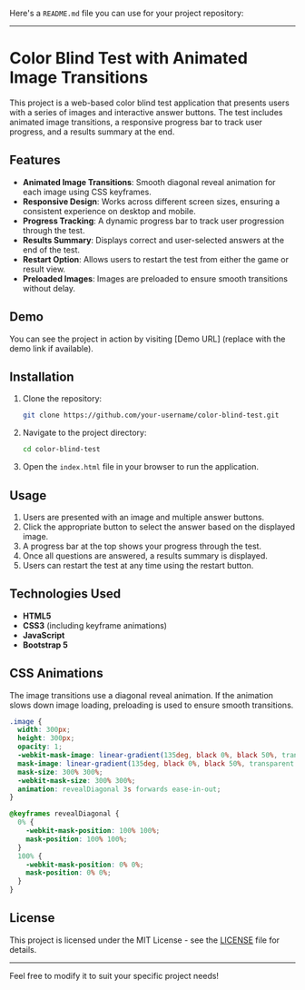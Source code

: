 Here's a `README.md` file you can use for your project repository:

---

# Color Blind Test with Animated Image Transitions

This project is a web-based color blind test application that presents users with a series of images and interactive answer buttons. The test includes animated image transitions, a responsive progress bar to track user progress, and a results summary at the end.

## Features

- **Animated Image Transitions**: Smooth diagonal reveal animation for each image using CSS keyframes.
- **Responsive Design**: Works across different screen sizes, ensuring a consistent experience on desktop and mobile.
- **Progress Tracking**: A dynamic progress bar to track user progression through the test.
- **Results Summary**: Displays correct and user-selected answers at the end of the test.
- **Restart Option**: Allows users to restart the test from either the game or result view.
- **Preloaded Images**: Images are preloaded to ensure smooth transitions without delay.

## Demo

You can see the project in action by visiting [Demo URL] (replace with the demo link if available).

## Installation

1. Clone the repository:
   ```bash
   git clone https://github.com/your-username/color-blind-test.git
   ```

2. Navigate to the project directory:
   ```bash
   cd color-blind-test
   ```

3. Open the `index.html` file in your browser to run the application.

## Usage

1. Users are presented with an image and multiple answer buttons.
2. Click the appropriate button to select the answer based on the displayed image.
3. A progress bar at the top shows your progress through the test.
4. Once all questions are answered, a results summary is displayed.
5. Users can restart the test at any time using the restart button.

## Technologies Used

- **HTML5**
- **CSS3** (including keyframe animations)
- **JavaScript**
- **Bootstrap 5**

## CSS Animations

The image transitions use a diagonal reveal animation. If the animation slows down image loading, preloading is used to ensure smooth transitions.

```css
.image {
  width: 300px;
  height: 300px;
  opacity: 1;
  -webkit-mask-image: linear-gradient(135deg, black 0%, black 50%, transparent 50%, transparent 100%);
  mask-image: linear-gradient(135deg, black 0%, black 50%, transparent 50%, transparent 100%);
  mask-size: 300% 300%;
  -webkit-mask-size: 300% 300%;
  animation: revealDiagonal 3s forwards ease-in-out;
}

@keyframes revealDiagonal {
  0% {
    -webkit-mask-position: 100% 100%;
    mask-position: 100% 100%;
  }
  100% {
    -webkit-mask-position: 0% 0%;
    mask-position: 0% 0%;
  }
}
```

## License

This project is licensed under the MIT License - see the [LICENSE](LICENSE) file for details.

---

Feel free to modify it to suit your specific project needs!
